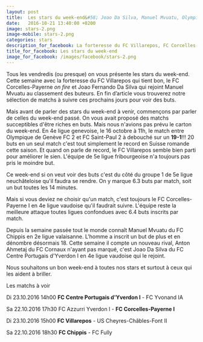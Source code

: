 ```yaml
---
layout: post
title:  Les stars du week-end&#58; Joao Da Silva, Manuel Mvuatu, Olympique de Genève FC, FC Villarepos et FC Corcelles-Payerne.
date:   2016-10-21 13:40:00 +0200
image: stars-2.png
image-mobile: stars-2.png
categories: stars
description_for_facebook: La forteresse du FC Villarepos, FC Corcelles-Payerne on fire, le carton de l'Olymp. de Genève FC, Joao Da Silva et Manuel Mvuatu
title_for_facebook: Les stars du week-end
image_for_facebook: /images/facebook/stars-2.png
---
```


Tous les vendredis (ou presque) on vous présente les stars du week-end. Cette semaine avec la forteresse du FC Villarepos qui tient bon, le FC Corcelles-Payerne _on fire_ et Joao Fernando Da Silva qui rejoint Manuel Mvuatu au classement des buteurs. En fin d’article vous trouverez notre sélection de matchs à suivre ces prochains jours pour voir des buts.

Mais avant de parler des stars du week-end à venir, commençons par parler de celles du week-end passé. On vous avait proposé des matchs succeptibles d'être riches en buts. Mais nous n'avions pas prévu le carton du week-end. En 4e ligue genevoise, le 16 octobre à 11h, le match entre Olympique de Genève FC 2 et FC Saint-Paul 2 à debouché sur un __19-1__!!! 20 buts en un seul match c'est tout simplement le record en Suisse romande cette saison.
Et quand on parle de record, le FC Villarepos semble bien parti pour améliorer le sien. L'équipe de 5e ligue fribourgeoise n'a toujours pas pris le moindre but.

Ce week-end si on veut voir des buts c'est du côté du groupe 1 de 5e ligue neuchâteloise qu'il faudra se rendre. On y marque 6.3 buts par match, soit un but toutes les 14 minutes.

Mais si vous deviez ne choisir qu'un match, c'est toujours le FC Corcelles-Payerne I en 4e ligue vaudoise qu'il faudrait suivre. L'équipe reste la meilleure attaque toutes ligues confondues avec 6.4 buts inscrits par match.

Depuis la semaine passée tout le monde connaît Manuel Mvuatu du FC Chippis en 2e ligue valaisanne. L'homme a inscrit un but de plus et en dénombre désormais 18. Cette semaine il compte un nouveau rival, Anton Ahmetaj du FC Cornaux n'ayant pas marqué, c'est Joao Da Silva du FC Centre Portugais d'Yverdon I en 4e ligue vaudoise qui le rejoint.

Nous souhaitons un bon week-end à toutes nos stars et surtout à ceux qui les aident à briller.

Les matchs à voir

Di 23.10.2016 14h00 __FC Centre Portugais d'Yverdon I__ - FC Yvonand IA

Sa 22.10.2016 17h30 FC Azzurri Yverdon l - __FC Corcelles-Payerne I__

Di 23.10.2016 15h00 __FC Villarepos__ - US Cheyres-Châbles-Font II

Sa 22.10.2016 18h30 __FC Chippis__ - FC Fully